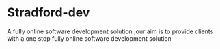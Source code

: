 # Stradford-dev
A fully online software development  solution ,our aim is to provide  clients with a one stop fully online  software development solution 
